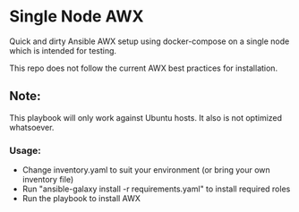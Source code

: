 # Single Node AWX
Quick and dirty Ansible AWX setup using docker-compose on a single node which is intended for testing. 

This repo does not follow the current AWX best practices for installation.

## Note:
This playbook will only work against Ubuntu hosts. It also is not optimized whatsoever.

### Usage:
* Change inventory.yaml to suit your environment (or bring your own inventory file)
* Run "ansible-galaxy install -r requirements.yaml" to install required roles
* Run the playbook to install AWX
